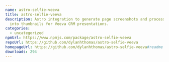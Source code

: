 ```yaml
---
name: astro-selfie-veeva
title: astro-selfie-veeva
description: Astro integration to generate page screenshots and process them
  into thumbnails for Veeva CRM presentations.
categories:
  - uncategorized
npmUrl: https://www.npmjs.com/package/astro-selfie-veeva
repoUrl: https://github.com/dylanhthomas/astro-selfie-veeva
homepageUrl: https://github.com/dylanhthomas/astro-selfie-veeva#readme
downloads: 294
---
```

